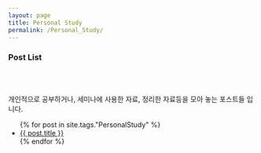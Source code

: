 ```yaml
---
layout: page
title: Personal Study
permalink: /Personal_Study/
---
```



<h3>Post List</h3><br /><br />

개인적으로 공부하거나, 세미나에 사용한 자료, 정리한 자료등을 모아 놓는 포스트들 입니다.

<ul>
  {% for post in site.tags."PersonalStudy" %}
    <li>
      <a href="{{ post.url }}">{{ post.title }}</a>
    </li>
  {% endfor %}
</ul>